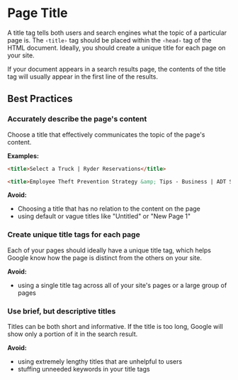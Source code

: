 # Page Title

<p>A title tag tells both users and search engines what the topic of a particular page is. The <code>&lsaquo;title&rsaquo;</code> tag should be placed within the <code>&lsaquo;head&rsaquo;</code> tag of the HTML document. Ideally,
you should create a unique title for each page on your site.</p>

<p>If your document appears in a search results page, the contents of the title tag will usually appear in the first
line of the results.<p>

## Best Practices

### Accurately describe the page's content
<p>Choose a title that effectively communicates the topic of the page's content.</p>

<strong>Examples:</strong>

```html
<title>Select a Truck | Ryder Reservations</title>
```

```html
<title>Employee Theft Prevention Strategy &amp; Tips - Business | ADT Security Services</title>
```

<strong>Avoid:</strong>
<ul>
    <li>Choosing a title that has no relation to the content on the page</li>
    <li>using default or vague titles like "Untitled" or "New Page 1"</li>
</ul>

### Create unique title tags for each page
<p>Each of your pages should ideally have a unique title tag, which helps Google know how the page is distinct from
the others on your site.<p>

<strong>Avoid:</strong>
<ul>
    <li>using a single title tag across all of your site's pages or a large group of pages</li>
</ul>

### Use brief, but descriptive titles
<p>Titles can be both short and informative. If the title is too long, Google will show only a portion of it in the
search result.<p>

<strong>Avoid:</strong>
<ul>
    <li>using extremely lengthy titles that are unhelpful to users</li>
    <li>stuffing unneeded keywords in your title tags</li>
</ul>